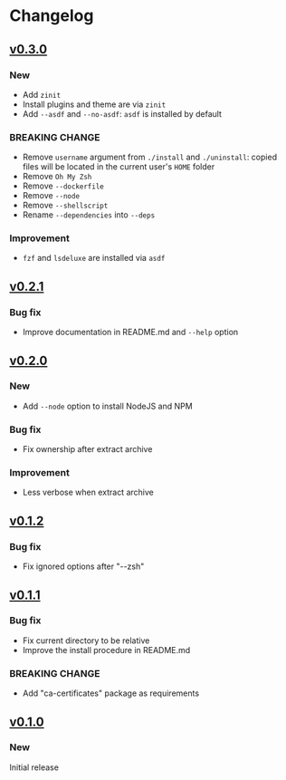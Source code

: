 <!-- markdownlint-configure-file
{
  "MD024": {
    "allow_different_nesting": true
  }
}
-->

# Changelog

## [v0.3.0](https://github.com/aifrak/dev-env/releases/tag/v0.3.0)

### New

- Add `zinit`
- Install plugins and theme are via `zinit`
- Add `--asdf` and `--no-asdf`: `asdf` is installed by default

### BREAKING CHANGE

- Remove `username` argument from `./install` and `./uninstall`: copied files
  will be located in the current user's `HOME` folder
- Remove `Oh My Zsh`
- Remove `--dockerfile`
- Remove `--node`
- Remove `--shellscript`
- Rename `--dependencies` into `--deps`

### Improvement

- `fzf` and `lsdeluxe` are installed via `asdf`

## [v0.2.1](https://github.com/aifrak/dev-env/releases/tag/v0.2.1)

### Bug fix

- Improve documentation in README.md and `--help` option

## [v0.2.0](https://github.com/aifrak/dev-env/releases/tag/v0.2.0)

### New

- Add `--node` option to install NodeJS and NPM

### Bug fix

- Fix ownership after extract archive

### Improvement

- Less verbose when extract archive

## [v0.1.2](https://github.com/aifrak/dev-env/releases/tag/v0.1.2)

### Bug fix

- Fix ignored options after "--zsh"

## [v0.1.1](https://github.com/aifrak/dev-env/releases/tag/v0.1.1)

### Bug fix

- Fix current directory to be relative
- Improve the install procedure in README.md

### BREAKING CHANGE

- Add "ca-certificates" package as requirements

## [v0.1.0](https://github.com/aifrak/dev-env/releases/tag/v0.1.0)

### New

Initial release
